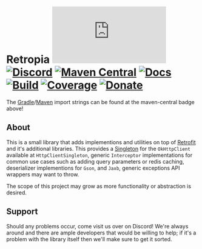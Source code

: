 # Retropia [![Matrix]][matrix-community] [![Discord]][discord-guild] [![Maven Central]][maven-page] [![Docs]][documentation] [![Build]][gitlab] [![Coverage]][gitlab] [![Donate]][elypia-donate]
The [Gradle]/[Maven] import strings can be found at the maven-central badge above!

## About
This is a small library that adds implementions and utilities on top of [Retrofit]
and it's additional libraries.
This provides a [Singleton] for the `OkHttpClient` available at
`HttpClientSingleton`, generic `Interceptor` implementations for common
use cases such as adding query parameters or redis caching, deserializer 
implementions for `Gson`, and `Jaxb`, generic exceptions API wrappers may want to throw.

The scope of this project may grow as more functionality or abstraction
is desired.

## Support
Should any problems occur, come visit us over on Discord! We're always around and there are
ample developers that would be willing to help; if it's a problem with the library itself then we'll
make sure to get it sorted.

[matrix-community]: https://matrix.to/#/+elypia:matrix.org "Matrix Invite"
[discord-guild]: https://discord.gg/hprGMaM "Discord Invite"
[maven-page]: https://search.maven.org/search?q=g:org.elypia.retropia "Maven Central"
[documentation]: https://elypia.gitlab.io/retropia "Documentation"
[gitlab]: https://gitlab.com/Elypia/retropia/commits/master "Repository on GitLab"
[elypia-donate]: https://elypia.org/donate "Donate to Elypia"
[Gradle]: https://gradle.org/ "Depend via Gradle"
[Maven]: https://maven.apache.org/ "Depend via Maven"
[Retrofit]: https://square.github.io/retrofit/ "Retrofit on GitHub"
[Singleton]: https://en.wikipedia.org/wiki/Singleton_pattern "Singleton Pattern"
[Elypiai]: https://gitlab.com/Elypia/elypiai "Elypiai on GitLab"

[Matrix]: https://img.shields.io/matrix/elypia-general:matrix.org?logo=matrix "Matrix Shield"
[Discord]: https://discord.com/api/guilds/184657525990359041/widget.png "Discord Shield"
[Maven Central]: https://img.shields.io/maven-central/v/org.elypia.retropia/core "Download Shield"
[Docs]: https://img.shields.io/badge/docs-retropia-blue.svg "Documentation Shield"
[Build]: https://gitlab.com/Elypia/retropia/badges/master/pipeline.svg "GitLab Build Shield"
[Coverage]: https://gitlab.com/Elypia/retropia/badges/master/coverage.svg "GitLab Coverage Shield"
[Donate]: https://img.shields.io/badge/donate-elypia-blueviolet "Donate Shield"

